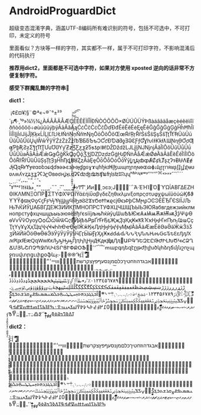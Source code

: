 # AndroidProguardDict
超级变态混淆字典，涵盖UTF-8编码所有难识别的符号，包括不可选中，不可打印，未定义的符号

里面看似？方块等一样的字符，其实都不一样，属于不可打印字符，不影响混淆后的代码执行

**推荐用dict2，里面都是不可选中字符，如果对方使用 xposted 逆向的话非常不方便复制字符。**

**感受下群魔乱舞的字符串🙂**

**dict1：**

 ¡¢£¤¥¦§¨©ª«¬­®¯°±²³´µ¶·¸¹º»¼½¾¿ÀÁÂÃÄÅÆÇÈÉÊËÌÍÎÏÐÑÒÓÔÕÖ×ØÙÚÛÜÝÞßàáâãäåæçèéêëìíîïðñòóôõö÷øùúûüýþÿĀāĂăĄąĆćĈĉĊċČčĎďĐđĒēĔĕĖėĘęĚěĜĝĞğĠġĢģĤĥĦħĨĩĪīĬĭĮįİıĲĳĴĵĶķĸĹĺĻļĽľĿŀŁłŃńŅņŇňŉŊŋŌōŎŏŐőŒœŔŕŖŗŘřŚśŜŝŞşŠšŢţŤťŦŧŨũŪūŬŭŮůŰűŲųŴŵŶŷŸŹźŻżŽžſƀƁƂƃƄƅƆƇƈƉƊƋƌƍƎƏƐƑƒƓƔƕƖƗƘƙƚƛƜƝƞƟƠơƢƣƤƥƦƧƨƩƪƫƬƭƮƯưƱƲƳƴƵƶƷƸƹƺƻƼƽƾƿǀǁǂǃǄǅǆǇǈǉǊǋǌǍǎǏǐǑǒǓǔǕǖǗǘǙǚǛǜǝǞǟǠǡǢǣǤǥǦǧǨǩǪǫǬǭǮǯǰǱǲǳǴǵǶǷǸǹǺǻǼǽǾǿȀȁȂȃȄȅȆȇȈȉȊȋȌȍȎȏȐȑȒȓȔȕȖȗȘșȚțȜȝȞȟȠȡȢȣȤȥȦȧȨȩȪȫȬȭȮȯȰȱȲȳȴȵȶȷȸȹȺȻȼȽȾȿɀɁɂɃɄɅɆɇɈɉɊɋɌɍɎɏɐɑɒɓɔɕɖɗɘəɚɛɜɝɞɟɠɡɢɣɤɥɦɧɨɩɪɫɬɭɮɯɰɱɲɳɴɵɶɷɸɹɺɻɼɽɾɿʀʁʂʃʄʅʆʇʈʉʊʋʌʍʎʏʐʑʒʓʔʕʖʗʘʙʚʛʜʝʞʟʠʡʢʣʤʥʦʧʨʩʪʫʬʭʮʯʰʱʲʳʴʵʶʷʸʹʺʻʼʽʾʿˀˁ˂˃˄˅ˆˇˈˉˊˋˌˍˎˏːˑ˒˓˔˕˖˗˘˙˚˛˜˝˞˟ˠˡˢˣˤ˥˦˧˨˩˪˫ˬ˭ˮ˯˰˱˲˳˴˵˶˷˸˹˺˻˼˽˾˿̴̵̶̷̸̡̢̧̨̛̖̗̘̙̜̝̞̟̠̣̤̥̦̩̪̫̬̭̮̯̰̱̲̳̹̺̻̼͇͈͉͍͎̀́̂̃̄̅̆̇̈̉̊̋̌̍̎̏̐̑̒̓̔̽̾̿̀́͂̓̈́͆͊͋͌̕̚ͅ͏͓͔͕͖͙͚͐͑͒͗͛ͣͤͥͦͧͨͩͪͫͬͭͮͯ͘͜͟͢͝͞͠͡ͰͱͲͳʹ͵Ͷͷ͸͹ͺͻͼͽ;Ϳ΀΁΂΃΄΅Ά·ΈΉΊ΋Ό΍ΎΏΐΑΒΓΔΕΖΗΘΙΚΛΜΝΞΟΠΡ΢ΣΤΥΦΧΨΩΪΫάέήίΰαβγδεζηθικλμνξοπρςστυφχψωϊϋόύώϏϐϑϒϓϔϕϖϗϘϙϚϛϜϝϞϟϠϡϢϣϤϥϦϧϨϩϪϫϬϭϮϯϰϱϲϳϴϵ϶ϷϸϹϺϻϼϽϾϿЀЁЂЃЄЅІЇЈЉЊЋЌЍЎЏАБВГДЕЖЗИЙКЛМНОПРСТУФХЦЧШЩЪЫЬЭЮЯабвгдежзийклмнопрстуфхцчшщъыьэюяѐёђѓєѕіїјљњћќѝўџѠѡѢѣѤѥѦѧѨѩѪѫѬѭѮѯѰѱѲѳѴѵѶѷѸѹѺѻѼѽѾѿҀҁ҂҃҄҅҆҇҈҉ҊҋҌҍҎҏҐґҒғҔҕҖҗҘҙҚқҜҝҞҟҠҡҢңҤҥҦҧҨҩҪҫҬҭҮүҰұҲҳҴҵҶҷҸҹҺһҼҽҾҿӀӁӂӃӄӅӆӇӈӉӊӋӌӍӎӏӐӑӒӓӔӕӖӗӘәӚӛӜӝӞӟӠӡӢӣӤӥӦӧӨөӪӫӬӭӮӯӰӱӲӳӴӵӶӷӸӹӺӻӼӽӾӿԀԁԂԃԄԅԆԇԈԉԊԋԌԍԎԏԐԑԒԓԔԕԖԗԘԙԚԛԜԝԞԟԠԡԢԣԤԥԦԧԨԩԪԫԬԭԮԯ԰ԱԲԳԴԵԶԷԸԹԺԻԼԽԾԿՀՁՂՃՄՅՆՇՈՉՊՋՌՍՎՏՐՑՒՓՔՕՖ՗՘ՙ՚՛՜՝՞՟ՠաբգդեզէըթժիլխծկհձղճմյնշոչպջռսվտրցւփքօֆևֈ։֊֋֌֍֎֏֐ְֱֲֳִֵֶַָֹֺֻּֽ֑֖֛֢֣֤֥֦֧֪֚֭֮֒֓֔֕֗֘֙֜֝֞֟֠֡֨֩֫֬֯־ֿ׀ׁׂ׃ׅׄ׆ׇ׈׉׊׋׌׍׎׏אבגדהוזחטיךכלםמןנסעףפץצקרשת׫׬׭׮ׯװױײ׳״׵׶׷׸׹׺׻׼׽׾׿؀؁؂؃؄؅؆؇؈؉؊؋،؍؎؏ؘؙؚؐؑؒؓؔؕؖؗ؛؜؝؞؟ؠءآأؤإئابةتثجحخدذرزسشصضطظعغػؼؽؾؿـفقكلمنهوىيًٌٍَُِّْٕٖٜٟٓٔٗ٘ٙٚٛٝٞ٠١٢٣٤٥٦٧٨٩٪٫٬٭ٮٯٰٱٲٳٴٵٶٷٸٹٺٻټٽپٿڀځڂڃڄڅچڇڈډڊڋڌڍڎڏڐڑڒړڔڕږڗژڙښڛڜڝڞڟڠڡڢڣڤڥڦڧڨکڪګڬڭڮگڰڱڲڳڴڵڶڷڸڹںڻڼڽھڿۀہۂۃۄۅۆۇۈۉۊۋیۍێۏېۑےۓ۔ەۖۗۘۙۚۛۜ۝۞ۣ۟۠ۡۢۤۥۦۧۨ۩۪ۭ۫۬ۮۯ۰۱۲۳۴۵۶۷۸۹ۺۻۼ۽۾ۿ܀܁܂܃܄܅܆܇܈܉܊܋܌܍܎܏ܐܑܒܓܔܕܖܗܘܙܚܛܜܝܞܟܠܡܢܣܤܥܦܧܨܩܪܫܬܭܮܯܱܴܷܸܹܻܼܾ݂݄݆݈ܰܲܳܵܶܺܽܿ݀݁݃݅݇݉݊݋݌ݍݎݏݐݑݒݓݔݕݖݗݘݙݚݛݜݝݞݟݠݡݢݣݤݥݦݧݨݩݪݫݬݭݮݯݰݱݲݳݴݵݶݷݸݹݺݻݼݽݾݿހށނރބޅކއވމފދތލގޏސޑޒޓޔޕޖޗޘޙޚޛޜޝޞޟޠޡޢޣޤޥަާިީުޫެޭޮޯްޱ޲޳޴޵޶޷޸޹޺޻޼޽޾޿߀߁߂߃߄߅߆߇߈߉ߊߋߌߍߎߏߐߑߒߓߔߕߖߗߘߙߚߛߜߝߞߟߠߡߢߣߤߥߦߧߨߩߪ߲߫߬߭߮߯߰߱߳ߴߵ߶߷߸߹ߺ߻߼߽߾߿


**dict2：**

̴̧̨̛̖̗̘̙̜̝̞̟̠̣̤̥̦̩̪̫̬̭̮̯̰̱̲̳̹̺̻̼͇͈͉͍͎̀́̂̃̄̅̆̇̈̉̊̋̌̏̐̑̒̓̽͂̚ͅ͏͓͔͕͖͙͚͟͡֐ְֱֲֳִֵֶַָֹֺֻּֽ֑֖֛֢֣֤֥֦֧֪֚֭֮֒֓֔֕֗֘֙֜֝֞֟֠֡֨֩֫֬֯־ֿ׀ׁׂ׃ׅׄ׆ׇ׈׉׊׋׌׍׎׏אבגדהוזחטיךכלםמןנסעףפץצקרשת׫׬׭׮ׯװױײ׳״׵׶׷׸׹׺׻׼׽׾׿؈؋؍ؘؙؚؐؑؒؓؔؕؖؗ؛؜؝؞؟ؠءآأؤإئابةتثجحخدذرزسشصضطظعغػؼؽؾؿـفقكلمنهوىيًٌٍَُِّْٕٖٜٟٓٔٗ٘ٙٚٛٝٞ٭ٮٯٰٱٲٳٴٵٶٷٸٹٺٻټٽپٿڀځڂڃڄڅچڇڈډڊڋڌڍڎڏڐڑڒړڔڕږڗژڙښڛڜڝڞڟڠڡڢڣڤڥڦڧڨکڪګڬڭڮگڰڱڲڳڴڵڶڷڸڹںڻڼڽھڿۀہۂۃۄۅۆۇۈۉۊۋیۍێۏېۑےۓ۔ەۣۖۗۘۙۚۛۜ۟۠ۡۢۤۥۦ۪ۭۧۨ۫۬ۮۯۺۻۼ۽۾ۿ܀܁܂܃܄܅܆܇܈܉܊܋܌܍܎܏ܐܑܒܓܔܕܖܗܘܙܚܛܜܝܞܟܠܡܢܣܤܥܦܧܨܩܪܫܬܭܮܯܱܴܷܸܹܻܼܾ݂݄݆݈ܰܲܳܵܶܺܽܿ݀݁݃݅݇݉݊݋݌ݍݎݏݐݑݒݓݔݕݖݗݘݙݚݛݜݝݞݟݠݡݢݣݤݥݦݧݨݩݪݫݬݭݮݯݰݱݲݳݴݵݶݷݸݹݺݻݼݽݾݿހށނރބޅކއވމފދތލގޏސޑޒޓޔޕޖޗޘޙޚޛޜޝޞޟޠޡޢޣޤޥަާިީުޫެޭޮޯްޱ޲޳޴޵޶޷޸޹޺޻޼޽޾޿߀߁߂߃߄߅߆߇߈߉ߊߋߌߍߎߏߐߑߒߓߔߕߖߗߘߙߚߛߜߝߞߟߠߡߢߣߤߥߦߧߨߩߪ߲߫߬߭߮߯߰߱߳ߴߵߺ߻߼߽߾߿
